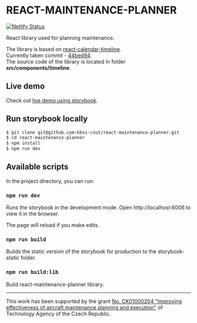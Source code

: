 # REACT-MAINTENANCE-PLANNER
[![Netlify Status](https://api.netlify.com/api/v1/badges/3169f575-1d8c-4b1d-a8b7-b229dea0f5ef/deploy-status)](https://app.netlify.com/sites/react-maintenance-planner/deploys)

React library used for planning maintenance.

The library is based on [react-calendar-timeline](https://github.com/namespace-ee/react-calendar-timeline). <br/>
Currently taken commit - [44bed94](https://github.com/namespace-ee/react-calendar-timeline/commit/44bed941f395f775fb86626933d55dcbd3401fb7). <br/>
The source code of the library is located in folder **src/components/timeline**.

## Live demo
Check out [live demo using storybook](https://react-maintenance-planner.netlify.app/).

## Run storybook locally
```sh
$ git clone git@github.com:kbss-cvut/react-maintenance-planner.git
$ cd react-maintenance-planner
$ npm install
$ npm run dev
```

## Available scripts
In the project directory, you can run:

### `npm run dev`

Runs the storybook in the development mode.
Open http://localhost:6006 to view it in the browser.

The page will reload if you make edits.

### `npm run build`

Builds the static version of the storybook for production to the storybook-static folder.

### `npm run build:lib`

Build react-maintenance-planner library.

-----
This work has been supported by the grant [No. CK01000204 "Improving effectiveness of aircraft maintenance planning and execution"](https://starfos.tacr.cz/en/project/CK01000204) of Technology Agency of the Czech Republic.
